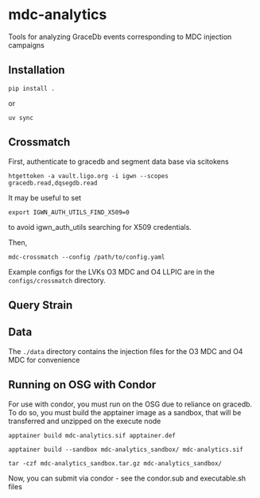 # mdc-analytics
Tools for analyzing GraceDb events corresponding to MDC injection campaigns

## Installation

```
pip install .
```

or

```
uv sync
```

## Crossmatch
First, authenticate to gracedb and segment data base via scitokens

```
htgettoken -a vault.ligo.org -i igwn --scopes gracedb.read,dqsegdb.read
```

It may be useful to set 

```
export IGWN_AUTH_UTILS_FIND_X509=0
``` 

to avoid igwn_auth_utils searching for X509 credentials.

Then, 

```
mdc-crossmatch --config /path/to/config.yaml
```

Example configs for the LVKs O3 MDC and O4 LLPIC are in the `configs/crossmatch` directory.


## Query Strain


## Data

The `./data` directory contains the injection files for the O3 MDC and O4 MDC for convenience


## Running on OSG with Condor

For use with condor, you must run on the OSG due to reliance on gracedb.
To do so, you must build the apptainer image as a sandbox, that will
be transferred and unzipped on the execute node

```
apptainer build mdc-analytics.sif apptainer.def
```

```
apptainer build --sandbox mdc-analytics_sandbox/ mdc-analytics.sif
```

```
tar -czf mdc-analytics_sandbox.tar.gz mdc-analytics_sandbox/
```

Now, you can submit via condor - see the condor.sub and executable.sh files
